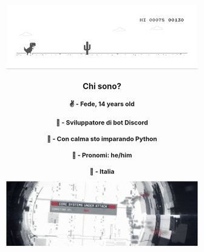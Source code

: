 ![gif](dino.gif)
## <p align=center>**Chi sono?**
### <p align=center>✌️ - Fede, 14 years old
### <p align=center> 🔭 - Sviluppatore di bot Discord
### <p align=center>🌱 - Con calma sto imparando Python
### <p align=center>💬 - Pronomi: he/him
### <p align=center>📌 - Italia

![gif2](gif2.gif)